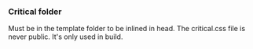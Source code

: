 

### Critical folder

Must be in the template folder to be inlined in head. The critical.css file is never public. It's only used in build.
